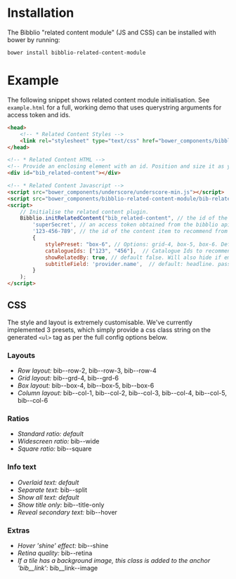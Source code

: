 # Installation

The Bibblio "related content module" (JS and CSS) can be installed with bower by running:

```
bower install bibblio-related-content-module
```

# Example

The following snippet shows related content module initialisation. See `example.html` for a full, working demo that uses querystring arguments for access token and ids.

```html
<head>
    <!-- * Related Content Styles -->
    <link rel="stylesheet" type="text/css" href="bower_components/bibblio-related-content-module/css/bib-related-content.css">
</head>

<!-- * Related Content HTML -->
<!-- Provide an enclosing element with an id. Position and size it as you wish. -->
<div id="bib_related-content"></div>

<!-- * Related Content Javascript -->
<script src="bower_components/underscore/underscore-min.js"></script>
<script src="bower_components/bibblio-related-content-module/bib-related-content.js"></script>
<script>
    // Initialise the related content plugin.
    Bibblio.initRelatedContent("bib_related-content", // the id of the containing element
        'superSecret', // an access token obtained from the bibblio api
        '123-456-789', // the id of the content item to recommend from
        {
            stylePreset: "box-6", // Options: grid-4, box-5, box-6. Default: box-6,
            catalogueIds: ["123", "456"],  // Catalogue Ids to recommend from. Default: same catalogue as source content item
            showRelatedBy: true, // default false. Will also hide if empty, even if true
            subtitleField: 'provider.name',  // default: headline. passing a value of false will disable the subtitle
        }
    );
</script>
```

## CSS

The style and layout is extremely customisable. We've currently implemented 3 presets, which simply provide a css class string on the generated `<ul>` tag as per the full config options below.

### Layouts
* _Row layout:_ bib--row-2, bib--row-3, bib--row-4
* _Grid layout:_ bib--grd-4, bib--grd-6
* _Box layout:_ bib--box-4, bib--box-5, bib--box-6
* _Column layout:_ bib--col-1, bib--col-2, bib--col-3, bib--col-4, bib--col-5, bib--col-6

### Ratios
* _Standard ratio:_ _default_
* _Widescreen ratio:_ bib--wide
* _Square ratio:_ bib--square

### Info text
* _Overlaid text:_ _default_
* _Separate text:_ bib--split
* _Show all text:_ _default_
* _Show title only:_ bib--title-only
* _Reveal secondary text:_ bib--hover

### Extras
* _Hover 'shine' effect:_ bib--shine
* _Retina quality:_ bib--retina
* _If a tile has a background image, this class is added to the anchor 'bib__link':_ bib__link--image
